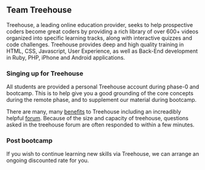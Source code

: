 ## Team Treehouse 

Treehouse, a leading online education provider, seeks to help prospective coders become great coders by providing a rich library of over 600+ videos organized into specific learning tracks, along with interactive quizzes and code challenges. Treehouse provides deep and high quality training in HTML, CSS, Javascript, User Experience, as well as Back-End development in Ruby, PHP, iPhone and Android applications.

### Singing up for Treehouse
All students are provided a personal Treehouse account during phase-0 and bootcamp. This is to help give you a good grounding of the core concepts during the remote phase, and to supplement our material during bootcamp. 

There are many, many [benefits](http://teamtreehouse.com/features) to Treehouse including an increadibly helpful [forum](https://teamtreehouse.com/forum). Because of the size and capacity of treehouse, questions asked in the treehouse forum are often responded to within a few minutes. 

### Post bootcamp 
If you wish to continue learning new skills via Treehouse, we can arrange an ongoing discounted rate for you. 
